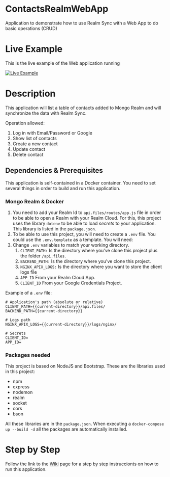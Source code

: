 # ContactsRealmWebApp
Application to demonstrate how to use Realm Sync with a Web App to do basic operations (CRUD)

# Live Example
This is the live example of the Web application running

[![Live Example](https://i.imgur.com/TSMRjOI.gif)](https://i.imgur.com/TSMRjOI.gif)

# Description

This application will list a table of contacts added to Mongo Realm and will synchronize the data with Realm Sync.

Operation allowed:

1. Log in with Email/Password or Google
2. Show list of contacts
3. Create a new contact
4. Update contact 
5. Delete contact

## Dependencies & Prerequisites 

This application is self-contained in a Docker container. You need to set several things in order to build and run this application.

### Mongo Realm & Docker

1. You need to add your Realm Id to `api.files/routes/app.js` file in order to be able to open a Realm with your Realm Cloud.
For this, this project uses the library `dotenv` to be able to load *secrets* to your application. This library is listed in the `package.json`. 
2. To be able to use this project, you will need to create a `.env` file. You could use the `.env.template` as a template. You will need:
3. Change `.env` variables to match your working directory.
   1. `CLIENT_PATH:` Is the directory where you've clone this project plus the folder `/api.files`.
   2. `BACKEND_PATH:` Is the directory where you've clone this project.
   3. `NGINX_APIX_LOGS:` Is the directory where you want to store the client logs file
   4. `APP_ID` From your Realm Cloud App.
   5. `CLIENT_ID` From your Google Credentials Project.

Example of a `.env` file:
```
# Application's path (absolute or relative)
CLIENT_PATH={{current-directory}}/api.files/
BACKEND_PATH={{current-directory}}

# Logs path
NGINX_APIX_LOGS={{current-directory}}/logs/nginx/

# Secrets
CLIENT_ID=
APP_ID=
```

### Packages needed 

This project is based on NodeJS and Bootstrap. These are the libraries used in this project:

- npm
- express
- nodemon
- realm
- socket
- cors
- bson

All these libraries are in the `package.json`. 
When executing a `docker-compose up --build -d` all the packages are automatically installed.

# Step by Step

Follow the link to the [Wiki](https://github.com/josmanperez/ContactsRealmWebApp/wiki) page for a step by step instruccionts on how to run this application.   